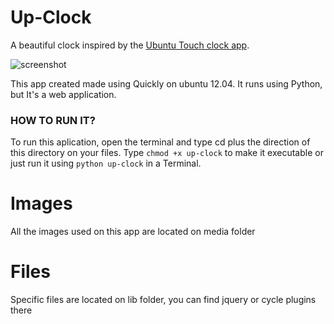 Up-Clock
========

A beautiful clock inspired by the [Ubuntu Touch clock app](https://wiki.ubuntu.com/Touch/CoreApps/Clock).

![screenshot](https://dl.dropboxusercontent.com/u/84627545/app.png)

This app created made using Quickly on ubuntu 12.04. It runs using Python, but It's a web application.


<h3>HOW TO RUN IT?</h3>

To run this aplication, open the terminal and type cd plus the direction of this directory on your files. Type `chmod +x up-clock` to make it executable or just run it using `python up-clock` in a Terminal.


Images
========

All the images used on this app are located on media folder


Files
========

Specific files are located on lib folder, you can find jquery or cycle plugins there 
